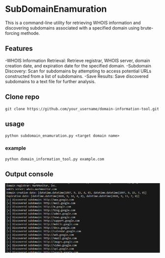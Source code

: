 # SubDomainEnamuration
This is a command-line utility for retrieving WHOIS information and discovering subdomains associated with a specified domain using brute-forcing methode.



## Features
-WHOIS Information Retrieval: Retrieve registrar, WHOIS server, domain creation date, and expiration date for the specified domain.
-Subdomain Discovery: Scan for subdomains by attempting to access potential URLs constructed from a list of subdomains.
-Save Results: Save discovered subdomains to a text file for further analysis.




## Clone repo
```console
git clone https://github.com/your_username/domain-information-tool.git

```


## usage
```console
python subdomain_enamuration.py <target domain name>
```
### example
```console
python domain_information_tool.py example.com

```

## Output console
![ScanningOutput](Capture.PNG)
